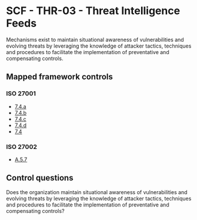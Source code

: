 # SCF - THR-03 - Threat Intelligence Feeds
Mechanisms exist to maintain situational awareness of vulnerabilities and evolving threats by leveraging the knowledge of attacker tactics, techniques and procedures to facilitate the implementation of preventative and compensating controls.
## Mapped framework controls
### ISO 27001
- [7.4.a](../iso27001/7.md#74a)
- [7.4.b](../iso27001/7.md#74b)
- [7.4.c](../iso27001/7.md#74c)
- [7.4.d](../iso27001/7.md#74d)
- [7.4](../iso27001/7.md#74)
  
### ISO 27002
- [A.5.7](../iso27002/a-5.md#a57)
  
## Control questions
Does the organization maintain situational awareness of vulnerabilities and evolving threats by leveraging the knowledge of attacker tactics, techniques and procedures to facilitate the implementation of preventative and compensating controls?
  
